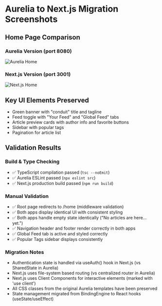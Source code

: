 # Aurelia to Next.js Migration Screenshots

## Home Page Comparison

### Aurelia Version (port 8080)
![Aurelia Home](/home/ubuntu/screenshots/localhost_8080_224746.png)

### Next.js Version (port 3001)
![Next.js Home](/home/ubuntu/screenshots/localhost_3001_home_224947.png)

## Key UI Elements Preserved
- Green banner with "conduit" title and tagline
- Feed toggle with "Your Feed" and "Global Feed" tabs
- Article preview cards with author info and favorite buttons
- Sidebar with popular tags
- Pagination for article list

## Validation Results

### Build & Type Checking
- ✅ TypeScript compilation passed (`tsc --noEmit`)
- ✅ Aurelia ESLint passed (`npx eslint src`)
- ✅ Next.js production build passed (`npm run build`)

### Manual Validation
- ✅ Root page redirects to /home (middleware validation)
- ✅ Both apps display identical UI with consistent styling
- ✅ Both apps handle empty state identically ("No articles are here... yet.")
- ✅ Navigation header and footer render correctly in both apps
- ✅ Global Feed tab is active and styled correctly
- ✅ Popular Tags sidebar displays consistently

### Migration Notes
- Authentication state is handled via useAuth() hook in Next.js (vs SharedState in Aurelia)
- Next.js uses file-system based routing (vs centralized router in Aurelia)
- Next.js uses Client Components for interactive elements (marked with 'use client')
- All CSS classes from the original Aurelia templates have been preserved
- State management migrated from BindingEngine to React hooks (useState/useEffect)
